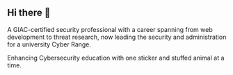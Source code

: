 ## Hi there 👋

A GIAC-certified security professional with a career spanning from web development to threat research, now leading the security and administration for a university Cyber Range.

Enhancing Cybersecurity education with one sticker and stuffed animal at a time. 

<!--
**ladylogarithm/ladylogarithm** is a ✨ _special_ ✨ repository because its `README.md` (this file) appears on your GitHub profile.

Here are some ideas to get you started:

- 🔭 I’m currently working on ...
- 🌱 I’m currently learning ...
- 👯 I’m looking to collaborate on ...
- 🤔 I’m looking for help with ...
- 💬 Ask me about ...
- 📫 How to reach me: ...
- 😄 Pronouns: ...
- ⚡ Fun fact: ...
-->
